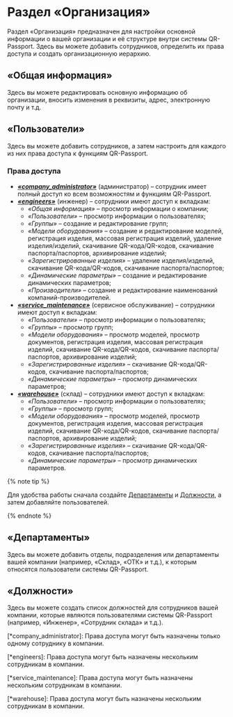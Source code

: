# Раздел «Организация»
Раздел «Организация» предназначен для настройки основной информации о вашей организации и её структуре внутри системы QR-Passport. Здесь вы можете добавить сотрудников, определить их права доступа и создать организационную иерархию.

## «Общая информация»
Здесь вы можете редактировать основную информацию об организации, вносить изменения в реквизиты, адрес, электронную почту и т.д.

## «Пользователи»
Здесь вы можете добавить сотрудников, а затем настроить для каждого из них права доступа к функциям QR-Passport.
### Права доступа
* [**_«company_administrator»_**](*company_administrator) (администратор) – сотрудник имеет полный доступ ко всем возможностям и функциям QR-Passport.
* [**_«engineers»_**](*engineers) (инженер) – сотрудники имеют доступ к вкладкам:
    * _«Общая информация»_ – просмотр информации о компании; 
    * _«Пользователи»_ – просмотр информации о пользователях; 
    * _«Группы»_ – создание и редактирование групп; 
    * _«Модели оборудования»_ – создание и редактирование моделей, регистрация изделия, массовая регистрация изделий, удаление изделия/изделий, скачивание QR-кода/QR-кодов, скачивание паспорта/паспортов, архивирование изделий;
    * _«Зарегистрированные изделия»_ – удаление изделия/изделий, скачивание QR-кода/QR-кодов, скачивание паспорта/паспортов;
    * _«Динамические параметры»_ – создание и редактирование динамических параметров;
    * _«Производители»_ – создание и редактирование наименований компаний-производителей.
* [**_«service_maintenance»_**](*service_maintenance) (сервисное обслуживание) – сотрудники имеют доступ к вкладкам:
    * _«Пользователи»_ – просмотр информации о пользователях;
    * _«Группы»_ – просмотр групп; 
    * _«Модели оборудования»_ – просмотр моделей, просмотр документов, регистрация изделия, массовая регистрация изделий, скачивание QR-кода/QR-кодов, скачивание паспорта/паспортов, архивирование изделий;
    * _«Зарегистрированные изделия»_ – скачивание QR-кода/QR-кодов, скачивание паспорта/паспортов;
    * _«Динамические параметры»_ – просмотр динамических параметров;
* [**_«warehouse»_**](*warehouse) (склад) – сотрудники имеют доступ к вкладкам:
    * _«Пользователи»_ – просмотр информации о пользователях;
    * _«Группы»_ – просмотр групп; 
    * _«Модели оборудования»_ – просмотр моделей, просмотр документов, регистрация изделия, массовая регистрация изделий, скачивание QR-кода/QR-кодов, скачивание паспорта/паспортов, архивирование изделий;
    * _«Зарегистрированные изделия»_ – скачивание QR-кода/QR-кодов, скачивание паспорта/паспортов;
    * _«Динамические параметры»_ – просмотр динамических параметров.

{% note tip %}

Для удобства работы сначала создайте [Департаменты](#anchor) и [Должности](#anchor), а затем добавляйте пользователей. 

{% endnote %}

## «Департаменты»
Здесь вы можете добавить отделы, подразделения или департаменты вашей компании (например, «Склад», «ОТК» и т.д.), к которым относятся пользователи системы QR-Passport.

## «Должности»
Здесь вы можете создать список должностей для сотрудников вашей компании, которые являются пользователями системы QR-Passport (например, «Инженер», «Сотрудник склада» и т.д.).

[*company_administrator]: Права доступа могут быть назначены только одному сотруднику в компании.

[*engineers]: Права доступа могут быть назначены нескольким сотрудникам в компании.

[*service_maintenance]: Права доступа могут быть назначены нескольким сотрудникам в компании.

[*warehouse]: Права доступа могут быть назначены нескольким сотрудникам в компании.
